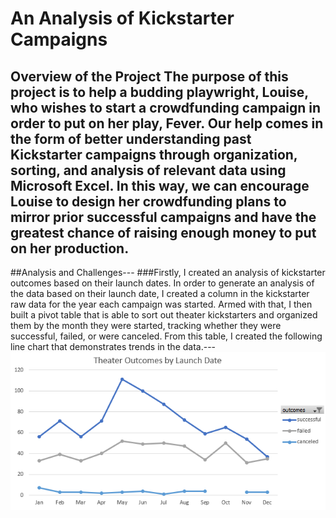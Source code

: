 # An Analysis of Kickstarter Campaigns
Overview of the Project
The purpose of this project is to help a budding playwright, Louise, who wishes to start a crowdfunding campaign in order to put on her play, Fever. Our help comes in the form of better understanding past Kickstarter campaigns through organization, sorting, and analysis of relevant data using Microsoft Excel. In this way, we can encourage Louise to design her crowdfunding plans to mirror prior successful campaigns and have the greatest chance of raising enough money to put on her production.
---
##Analysis and Challenges---
###Firstly, I created an analysis of kickstarter outcomes based on their launch dates. In order to generate an analysis of the data based on their launch date, I created a column in the kickstarter raw data for the year each campaign was started. Armed with that, I then built a pivot table that is able to sort out theater kickstarters and organized them by the month they were started, tracking whether they were successful, failed, or were canceled. From this table, I created the following line chart that demonstrates trends in the data.---
![Theater_Outcomes_vs_Launch](images/Theater_Outcomes_vs_Launch.png)
